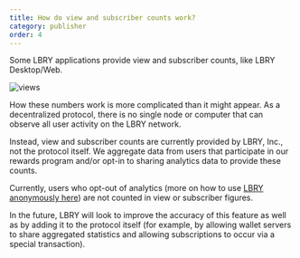 ```yaml
---
title: How do view and subscriber counts work?
category: publisher
order: 4
---
```

Some LBRY applications provide view and subscriber counts, like LBRY Desktop/Web.

![views](https://spee.ch/6/views.png)

How these numbers work is more complicated than it might appear. As a decentralized protocol, there is no single node or computer that can observe all user activity on the LBRY network.

Instead, view and subscriber counts are currently provided by LBRY, Inc., not the protocol itself. We aggregate data from users that participate in our rewards program and/or opt-in to sharing analytics data to provide these counts.

Currently, users who opt-out of analytics (more on how to use [LBRY anonymously here](https://lbry.com/faq/privacy-and-data#anonymous)) are not counted in view or subscriber figures.

In the future, LBRY will look to improve the accuracy of this feature as well as by adding it to the protocol itself (for example, by allowing wallet servers to share aggregated statistics and allowing subscriptions to occur via a special transaction). 
